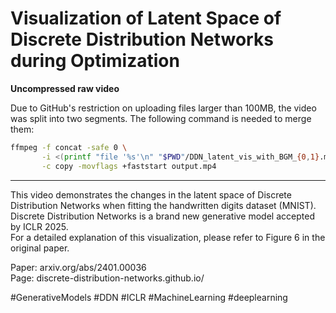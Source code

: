 # Visualization of Latent Space of Discrete Distribution Networks during Optimization
**Uncompressed raw video**

Due to GitHub's restriction on uploading files larger than 100MB, the video was split into two segments. The following command is needed to merge them:
```bash
ffmpeg -f concat -safe 0 \
       -i <(printf "file '%s'\n" "$PWD"/DDN_latent_vis_with_BGM_{0,1}.mp4) \
       -c copy -movflags +faststart output.mp4
```


<!-- clip 1
<video controls muted loop playsinline width="512px"> 
  <source src="DDN_latent_vis_with_BGM_0.mp4" type="video/mp4">
</video> -->
---

This video demonstrates the changes in the latent space of Discrete Distribution Networks when fitting the handwritten digits dataset (MNIST).  
Discrete Distribution Networks is a brand new generative model accepted by ICLR 2025.  
For a detailed explanation of this visualization, please refer to Figure 6 in the original paper.  

Paper: arxiv.org/abs/2401.00036  
Page: discrete-distribution-networks.github.io/  

#GenerativeModels  #DDN #ICLR #MachineLearning #deeplearning



